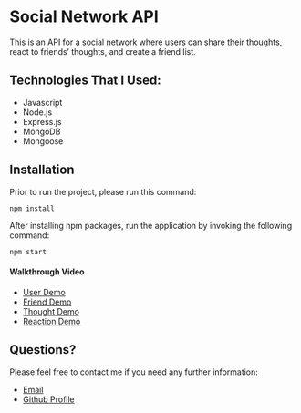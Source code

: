 # Social Network API

This is an API for a social network where users can share their thoughts, react to friends’ thoughts, and create a friend list.

## Technologies That I Used:

* Javascript
* Node.js
* Express.js
* MongoDB
* Mongoose

## Installation

Prior to run the project, please run this command:

```
npm install
```

After installing npm packages, run the application by invoking the following command:

```
npm start
```

#### Walkthrough Video

* [User Demo](https://drive.google.com/file/d/1bpWmXj5ZvIqfo9NwkFUSFB2GQZkStbZQ/view)
* [Friend Demo](https://drive.google.com/file/d/1TCK5e9p1DdvwfAwcEFVWfzpMycILFYFT/view)
* [Thought Demo](https://drive.google.com/file/d/1yOPh9NQxTfUSJK914Hy6RT6DWflPoYng/view)
* [Reaction Demo](https://drive.google.com/file/d/1uEtAf-DnBUdBUwcEYe5AUN0ugIDxnG0n/view)

## Questions?

Please feel free to contact me if you need any further information:

- [Email](mailto:wwtian9@gmail.com)
- [Github Profile](https://github.com/samiraborghei/social-network-api)
